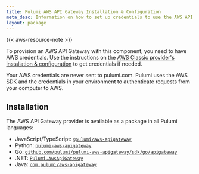 ```yaml
---
title: Pulumi AWS API Gateway Installation & Configuration
meta_desc: Information on how to set up credentials to use the AWS API Gateway component.
layout: package
---
```


{{< aws-resource-note >}}

To provision an AWS API Gateway with this component, you need to have AWS credentials. Use the instructions on the [AWS Classic provider's installation & configuration](/registry/packages/aws/installation-configuration) to get credentials if needed.

Your AWS credentials are never sent to pulumi.com. Pulumi uses the AWS SDK and the credentials in your environment to authenticate requests from your computer to AWS.

## Installation

The AWS API Gateway provider is available as a package in all Pulumi languages:

* JavaScript/TypeScript: [`@pulumi/aws-apigateway`](https://www.npmjs.com/package/@pulumi/aws-apigateway)
* Python: [`pulumi-aws-apigateway`](https://pypi.org/project/pulumi-aws-apigateway/)
* Go: [`github.com/pulumi/pulumi-aws-apigateway/sdk/go/apigateway`](https://github.com/pulumi/pulumi-aws-apigateway)
* .NET: [`Pulumi.AwsApiGateway`](https://www.nuget.org/packages/Pulumi.AwsApiGateway)
* Java: [`com.pulumi/aws-apigateway`](https://central.sonatype.com/artifact/com.pulumi/aws-apigateway)
